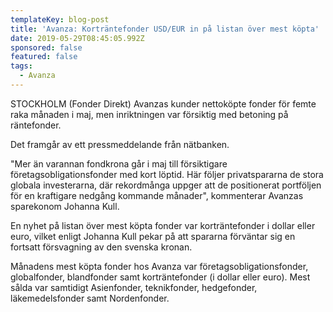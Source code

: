 ```yaml
---
templateKey: blog-post
title: 'Avanza: Korträntefonder USD/EUR in på listan över mest köpta'
date: 2019-05-29T08:45:05.992Z
sponsored: false
featured: false
tags:
  - Avanza
---
```

STOCKHOLM (Fonder Direkt) Avanzas kunder nettoköpte fonder för femte raka månaden i maj, men inriktningen var försiktig med betoning på räntefonder.



Det framgår av ett pressmeddelande från nätbanken.



"Mer än varannan fondkrona går i maj till försiktigare företagsobligationsfonder med kort löptid. Här följer privatspararna de stora globala investerarna, där rekordmånga uppger att de positionerat portföljen för en kraftigare nedgång kommande månader", kommenterar Avanzas sparekonom Johanna Kull.



En nyhet på listan över mest köpta fonder var korträntefonder i dollar eller euro, vilket enligt Johanna Kull pekar på att spararna förväntar sig en fortsatt försvagning av den svenska kronan.



Månadens mest köpta fonder hos Avanza var företagsobligationsfonder, globalfonder, blandfonder samt korträntefonder (i dollar eller euro). Mest sålda var samtidigt Asienfonder, teknikfonder, hedgefonder, läkemedelsfonder samt Nordenfonder.

